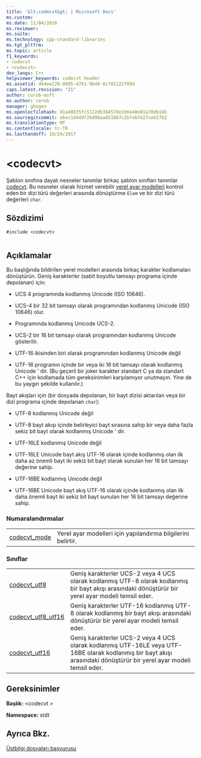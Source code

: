 ```yaml
---
title: '&lt;codecvt&gt; | Microsoft Docs'
ms.custom: 
ms.date: 11/04/2016
ms.reviewer: 
ms.suite: 
ms.technology: cpp-standard-libraries
ms.tgt_pltfrm: 
ms.topic: article
f1_keywords:
- codecvt
- <codecvt>
dev_langs: C++
helpviewer_keywords: codecvt header
ms.assetid: d44ee229-00d5-4761-9b48-0c702122789d
caps.latest.revision: "21"
author: corob-msft
ms.author: corob
manager: ghogen
ms.openlocfilehash: 81a40835fc5122d6384578e1b6e48e81a70db18b
ms.sourcegitcommit: ebec1d449f2bd98aa851667c2bfeb7e27ce657b2
ms.translationtype: MT
ms.contentlocale: tr-TR
ms.lasthandoff: 10/24/2017
---
```

# <a name="ltcodecvtgt"></a>&lt;codecvt&gt;
Şablon sınıfına dayalı nesneler tanımlar birkaç şablon sınıfları tanımlar [codecvt](../standard-library/codecvt-class.md). Bu nesneler olarak hizmet verebilir [yerel ayar modelleri](../standard-library/locale-class.md#facet_class) kontrol eden bir dizi türü değerleri arasında dönüştürme `Elem` ve bir dizi türü değerleri `char`.  
  
## <a name="syntax"></a>Sözdizimi  
  
```  
#include <codecvt>  
  
```  
  
## <a name="remarks"></a>Açıklamalar  
 Bu başlığında bildirilen yerel modelleri arasında birkaç karakter kodlamaları dönüştürün. Geniş karakterler (sabit boyutlu tamsayı programa içinde depolanan) için:  
  
-   UCS 4 programında kodlanmış Unicode (ISO 10646).  
  
-   UCS-4 bir 32 bit tamsayı olarak programından kodlanmış Unicode (ISO 10646) olur.  
  
-   Programında kodlanmış Unicode UCS-2.  
  
-   UCS-2 bir 16 bit tamsayı olarak programından kodlanmış Unicode gösterilir.  
  
-   UTF-16 ikisinden biri olarak programından kodlanmış Unicode değil  
  
-   UTF-16 programın içinde bir veya iki 16 bit tamsayı olarak kodlanmış Unicode ' dir. (Bu geçerli bir joker karakter standart C ya da standart C++ için kodlamada tüm gereksinimleri karşılamıyor unutmayın. Yine de bu yaygın şekilde kullanılır.)  
  
 Bayt akışları için (bir dosyada depolanan, bir bayt dizisi aktarılan veya bir dizi programa içinde depolanan `char`):  
  
-   UTF-8 kodlanmış Unicode değil  
  
-   UTF-8 bayt akışı içinde belirleyici bayt sırasına sahip bir veya daha fazla sekiz bit bayt olarak kodlanmış Unicode ' dir.  
  
-   UTF-16LE kodlanmış Unicode değil  
  
-   UTF-16LE Unicode bayt akış UTF-16 olarak içinde kodlanmış olan ilk daha az önemli bayt iki sekiz bit bayt olarak sunulan her 16 bit tamsayı değerine sahip.  
  
-   UTF-16BE kodlanmış Unicode değil  
  
-   UTF-16BE Unicode bayt akış UTF-16 olarak içinde kodlanmış olan ilk daha önemli bayt iki sekiz bit bayt sunulan her 16 bit tamsayı değerine sahip.  
  
### <a name="enumerations"></a>Numaralandırmalar  
  
|||  
|-|-|  
|[codecvt_mode](../standard-library/codecvt-enums.md#codecvt_mode)|Yerel ayar modelleri için yapılandırma bilgilerini belirtir.|  
  
### <a name="classes"></a>Sınıflar  
  
|||  
|-|-|  
|[codecvt_utf8](codecvt-utf8-class.md)|Geniş karakterler UCS-2 veya 4 UCS olarak kodlanmış UTF-8 olarak kodlanmış bir bayt akışı arasındaki dönüştürür bir yerel ayar modeli temsil eder.|  
|[codecvt_utf8_utf16](codecvt-utf8-utf16-class.md)|Geniş karakterler UTF-16 kodlanmış UTF-8 olarak kodlanmış bir bayt akışı arasındaki dönüştürür bir yerel ayar modeli temsil eder.|  
|[codecvt_utf16](codecvt-utf16-class.md)|Geniş karakterler UCS-2 veya 4 UCS olarak kodlanmış UTF-16LE veya UTF-16BE olarak kodlanmış bir bayt akışı arasındaki dönüştürür bir yerel ayar modeli temsil eder.|  

  
## <a name="requirements"></a>Gereksinimler  
 **Başlık:** \<codecvt >  
  
 **Namespace:** stdt  
  
## <a name="see-also"></a>Ayrıca Bkz.  
 [Üstbilgi dosyaları başvurusu](../standard-library/cpp-standard-library-header-files.md)




